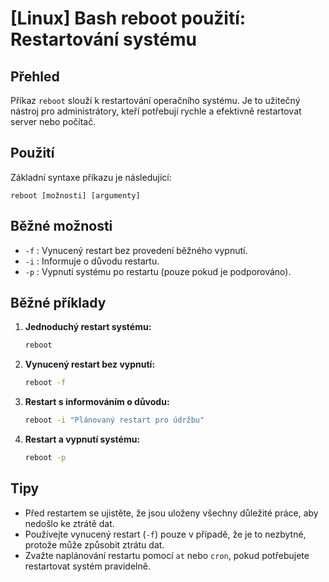 # [Linux] Bash reboot použití: Restartování systému

## Přehled
Příkaz `reboot` slouží k restartování operačního systému. Je to užitečný nástroj pro administrátory, kteří potřebují rychle a efektivně restartovat server nebo počítač.

## Použití
Základní syntaxe příkazu je následující:

```
reboot [možnosti] [argumenty]
```

## Běžné možnosti
- `-f` : Vynucený restart bez provedení běžného vypnutí.
- `-i` : Informuje o důvodu restartu.
- `-p` : Vypnutí systému po restartu (pouze pokud je podporováno).

## Běžné příklady
1. **Jednoduchý restart systému:**
   ```bash
   reboot
   ```

2. **Vynucený restart bez vypnutí:**
   ```bash
   reboot -f
   ```

3. **Restart s informováním o důvodu:**
   ```bash
   reboot -i "Plánovaný restart pro údržbu"
   ```

4. **Restart a vypnutí systému:**
   ```bash
   reboot -p
   ```

## Tipy
- Před restartem se ujistěte, že jsou uloženy všechny důležité práce, aby nedošlo ke ztrátě dat.
- Používejte vynucený restart (`-f`) pouze v případě, že je to nezbytné, protože může způsobit ztrátu dat.
- Zvažte naplánování restartu pomocí `at` nebo `cron`, pokud potřebujete restartovat systém pravidelně.